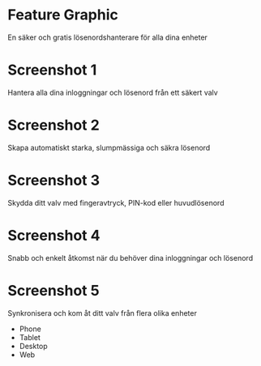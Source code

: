 # Feature Graphic

En säker och gratis lösenordshanterare för alla dina enheter

# Screenshot 1

Hantera alla dina inloggningar och lösenord från ett säkert valv

# Screenshot 2

Skapa automatiskt starka, slumpmässiga och säkra lösenord

# Screenshot 3

Skydda ditt valv med fingeravtryck, PIN-kod eller huvudlösenord

# Screenshot 4

Snabb och enkelt åtkomst när du behöver dina inloggningar och lösenord

# Screenshot 5

Synkronisera och kom åt ditt valv från flera olika enheter

- Phone
- Tablet
- Desktop
- Web
